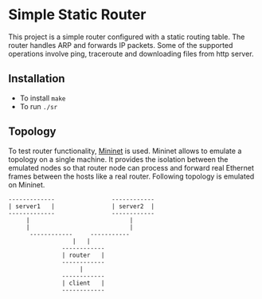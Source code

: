 # Simple Static Router
This project is a simple router configured with a static routing table. The router handles ARP and forwards IP packets. Some of the supported operations involve ping, traceroute and downloading files from http server.

## Installation
- To install `make`
- To run `./sr`

## Topology
To test router functionality, [Mininet](http://mininet.org/) is used. Mininet allows to emulate a topology on a single machine. It provides the isolation between the emulated nodes so that router node can process and forward real Ethernet frames between the hosts like a real router. Following topology is emulated on Mininet.
```
-------------                ------------
| server1   |                | server2  |
-------------                ------------
     |                            |
     |                            |
      ------------     -----------
                  |   |
               ------------                  
               | router   |                  
               ------------
                    |
               ------------                  
               | client   |                  
               ------------
```